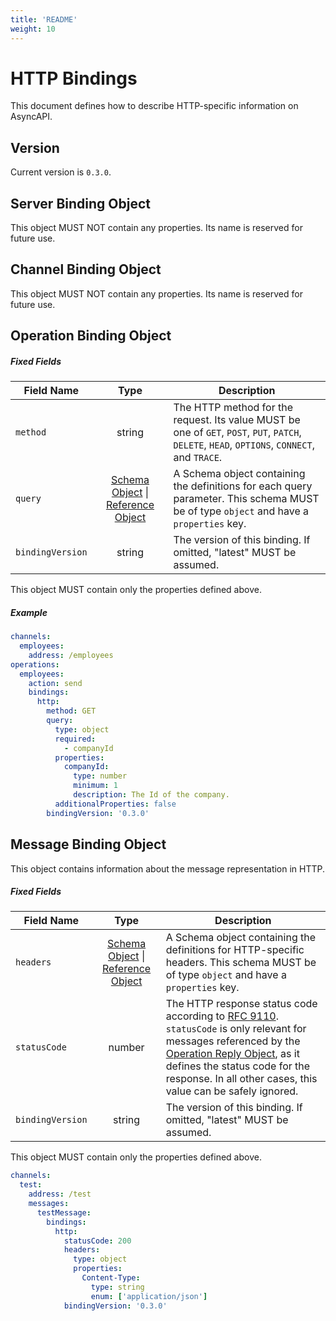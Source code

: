 ```yaml
---
title: 'README'
weight: 10
---
```


# HTTP Bindings

This document defines how to describe HTTP-specific information on AsyncAPI.

<a name="version"></a>

## Version

Current version is `0.3.0`.


<a name="server"></a>

## Server Binding Object

This object MUST NOT contain any properties. Its name is reserved for future use.

<a name="channel"></a>

## Channel Binding Object

This object MUST NOT contain any properties. Its name is reserved for future use.

<a name="operation"></a>

## Operation Binding Object
 
##### Fixed Fields

Field Name | Type | Description
---|:---:|---
<a name="operationBindingObjectMethod"></a>`method` | string | The HTTP method for the request. Its value MUST be one of `GET`, `POST`, `PUT`, `PATCH`, `DELETE`, `HEAD`, `OPTIONS`, `CONNECT`, and `TRACE`.
<a name="operationBindingObjectQuery"></a>`query` | [Schema Object][schemaObject] \| [Reference Object](referenceObject) | A Schema object containing the definitions for each query parameter. This schema MUST be of type `object` and have a `properties` key.
<a name="operationBindingObjectBindingVersion"></a>`bindingVersion` | string | The version of this binding. If omitted, "latest" MUST be assumed.

This object MUST contain only the properties defined above.

##### Example

```yaml
channels:
  employees:
    address: /employees
operations:
  employees:
    action: send
    bindings:
      http:
        method: GET
        query:
          type: object
          required:
            - companyId
          properties:
            companyId:
              type: number
              minimum: 1
              description: The Id of the company.
          additionalProperties: false
        bindingVersion: '0.3.0'
```

<a name="message"></a>

## Message Binding Object

This object contains information about the message representation in HTTP.

##### Fixed Fields

Field Name | Type | Description
---|:---:|---
<a name="messageBindingObjectHeaders"></a>`headers` | [Schema Object][schemaObject] \| [Reference Object](referenceObject) | A Schema object containing the definitions for HTTP-specific headers. This schema MUST be of type `object` and have a `properties` key.
<a name="messageBindingObjectStatusCode"></a>`statusCode` | number | The HTTP response status code according to [RFC 9110](https://httpwg.org/specs/rfc9110.html#overview.of.status.codes). `statusCode` is only relevant for messages referenced by the [Operation Reply Object](https://www.asyncapi.com/docs/reference/specification/v3.0.0#operationReplyObject), as it defines the status code for the response. In all other cases, this value can be safely ignored.
<a name="messageBindingObjectBindingVersion"></a>`bindingVersion` | string | The version of this binding. If omitted, "latest" MUST be assumed.

This object MUST contain only the properties defined above.

```yaml
channels:
  test:
    address: /test
    messages:
      testMessage:
        bindings:
          http:
            statusCode: 200
            headers:
              type: object
              properties:
                Content-Type:
                  type: string
                  enum: ['application/json']
            bindingVersion: '0.3.0'
```

[schemaObject]: https://github.com/asyncapi/spec/blob/master/spec/asyncapi.md#schemaObject
[referenceObject]: https://github.com/asyncapi/spec/blob/master/spec/asyncapi.md#referenceObject
